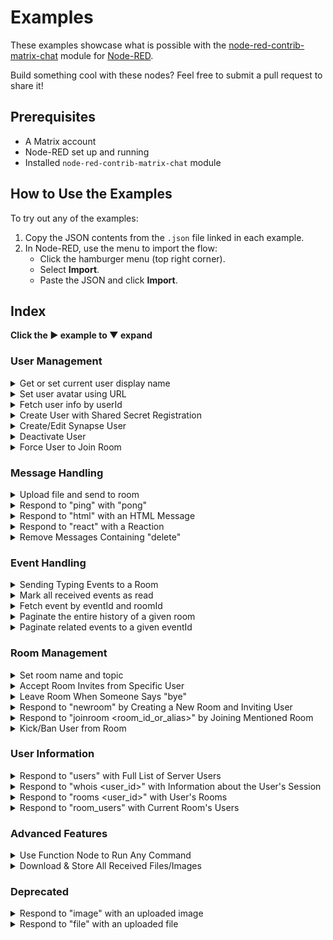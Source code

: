 # Examples

These examples showcase what is possible with the [node-red-contrib-matrix-chat](https://github.com/Skylar-Tech/node-red-contrib-matrix-chat) module for [Node-RED](https://nodered.org/).

Build something cool with these nodes? Feel free to submit a pull request to share it!

## Prerequisites

- A Matrix account
- Node-RED set up and running
- Installed `node-red-contrib-matrix-chat` module

## How to Use the Examples

To try out any of the examples:

1. Copy the JSON contents from the `.json` file linked in each example.
2. In Node-RED, use the menu to import the flow:
    - Click the hamburger menu (top right corner).
    - Select **Import**.
    - Paste the JSON and click **Import**.

## Index

**Click the ▶ example to ▼ expand**

### User Management

<details>
<summary>Get or set current user display name</summary>

[View JSON](get-set-displayname.json)

This flow lets you get or set the displayname for the current user.

![get-set-displayname.png](get-set-displayname.png)

</details>

<details>
<summary>Set user avatar using URL</summary>

[View JSON](set-avatar-from-url.json)

Inject a URL to an image and Node-RED will fetch the contents, upload to matrix, then set the user avatar to the new mxc_url.

This is a good example of how to use the upload file node.

![set-avatar-from-url.png](set-avatar-from-url.png)

</details>

<details>
<summary>Fetch user info by userId</summary>

[View JSON](get-user.json)

Note this only works for users that the bot shares a room with. It will attempt to fetch the user from local storage first and if not found will query the server for the data.

![get-user.png](get-user.png)

</details>

<details>
<summary>Create User with Shared Secret Registration</summary>

[View JSON](shared-secret-registration.json)

Use this flow to create users on servers with closed registration. You can also use this endpoint to create your first admin user, as it is the same as running the local Python script on the server. This requires your registration secret from your `homeserver.yaml` Synapse server configuration file.

**Instructions:**

1. Edit the object on the inject node to specify the desired username and password.
2. Click the inject button (to the left of the inject node) to create the user.

**Note:** This only works on Synapse servers.

![Shared Secret Registration](shared-secret-registration.png)

</details>

<details>
<summary>Create/Edit Synapse User</summary>

[View JSON](add-user-with-admin-user.json)

Allows an administrator to create or modify a user account with a specified `msg.userId`.

![Create/Edit Synapse User](add-user-with-admin-user.png)

</details>

<details>
<summary>Deactivate User</summary>

[View JSON](deactivate-user.json)

If you send "deactivate_user @test:example.com", the bot will deactivate the `@test:example.com` account on the server.

**Note:**

- This requires the bot to be a server admin.
- **WARNING:** Accounts that are deleted cannot be restored. If you want to temporarily disable a user, consider modifying the user instead.

![Deactivate User](deactivate-user.png)

</details>

<details>
<summary>Force User to Join Room</summary>

[View JSON](force-join-room.json)

If you send "force_join @test:example.com !320j90mf0394f:example.com", the bot will force the user `@test:example.com` into room `!320j90mf0394f:example.com`.

**Note:**

- This requires the bot to be a server admin.
- This only works for rooms on the same server.

![Force User to Join Room](force-join-room.png)

</details>

### Message Handling

<details>
<summary>Upload file and send to room</summary>

[View JSON](send-image-to-room.json)

This flow will download an image from a given URL and upload it to the matrix server then send it to a room.

This isn't just for images and supports any sort of file format. Videos, images, and audio files will have metadata detected automatically and appended to the message (duration, dimensions, thumbnail, etc)

![img.png](send-image-to-room.png)

</details>

<details>
<summary>Respond to "ping" with "pong"</summary>

[View JSON](respond-ping-pong.json)

Use this flow to respond to anyone who says "ping" with "pong" in the same room.

![Respond to "ping" with "pong"](respond-ping-pong.png)

</details>

<details>
<summary>Respond to "html" with an HTML Message</summary>

[View JSON](respond-to-html-with-html.json)

Use this flow to respond to anyone who says "html" with an example HTML message. This shows how easy it is to send HTML content.

![Respond to "html" with HTML Message](respond-to-html-with-html.png)

</details>

<details>
<summary>Respond to "react" with a Reaction</summary>

[View JSON](respond-react-with-reaction.json)

Gives a 👍 reaction when someone says "react".

![Respond to "react" with Reaction](respond-react-with-reaction.png)

</details>

<details>
<summary>Remove Messages Containing "delete"</summary>

[View JSON](delete-event.json)

Any messages containing "delete" will be removed by the client.

**Note:** The bot needs appropriate permissions to remove messages.

![Remove Messages Containing "delete"](delete-event.png)

</details>

### Event Handling

<details>
<summary>Sending Typing Events to a Room</summary>

[View JSON](send-typing-events.json)

You can indicate to a room that the bot is typing and also cancel the typing event. This can be useful for making bots feel more interactive (e.g., show typing while requesting an API endpoint).

![Sending Typing Events](send-typing-events.png)

</details>

<details>
<summary>Mark all received events as read</summary>

[View JSON](mark-all-read.json)

With this flow anytime an event is received by the bot it will mark it as read.

![mark-all-read.png](mark-all-read.png)

</details>

<details>
<summary>Fetch event by eventId and roomId</summary>

[View JSON](get-event.json)

Fetch an event from Matrix by eventId and roomId

**Instructions:**

- Change the inject node to contain a proper eventId and roomId (topic)
- Inject the payload and you should see the result contain the event data

![get-event.png](get-event.png)

</details>

<details>
<summary>Paginate the entire history of a given room</summary>

[View JSON](paginate-room-history.json)

This flow iterates the entire history of a room (outputting for every page we hit).

There is a configurable delay (currently set at 1000ms) in this flow. This is recommended, so you are not bogging down the server.

![paginate-room-history.png](paginate-room-history.png)

</details>

<details>
<summary>Paginate related events to a given eventId</summary>

[View JSON](fetch-event-relations.json)

Paginate through the related events to a given eventId. Related events being reactions, thread messages, message modifications, message removals, etc. This outputs once per iterated page.

If you would rather have it output one massive list at the end of pagination use this flow:
[View Aggregated Flow JSON](fetch-event-relations-aggregated.json)

**Instructions:**

- Change the inject node to contain a proper eventId and roomId (topic)
- Inject the payload and you should see the result contain a list of related events for the given eventId

![fetch-event-relations.png](fetch-event-relations.png)

</details>

### Room Management

<details>
<summary>Set room name and topic</summary>

[View JSON](set-room-name-and-topic.json)

Changes the specified room's name and topic to the injected values.

There are a bunch of different settings you can change, this is just an example for these two fields to show how it's done.

This node can also be used to read these values.

![set-room-name-and-topic.png](set-room-name-and-topic.png)

</details>

<details>
<summary>Accept Room Invites from Specific User</summary>

[View JSON](accept-room-invites.json)

Automatically accept room invites from a specific user.

![Accept Room Invites from Specific User](accept-room-invites.png)

</details>

<details>
<summary>Leave Room When Someone Says "bye"</summary>

[View JSON](leave-room-bye.json)

Leaves the room when someone says "bye".

![Leave Room When Someone Says "bye"](leave-room-bye.png)

</details>

<details>
<summary>Respond to "newroom" by Creating a New Room and Inviting User</summary>

[View JSON](respond-newroom-invite.json)

When someone sends "newroom", a new room will be created, and the user who sent the message will be invited. The bot will also send a welcome message into the new room.

![Respond to "newroom" by Creating New Room](respond-newroom-invite.png)

</details>

<details>
<summary>Respond to "joinroom &lt;room_id_or_alias&gt;" by Joining Mentioned Room</summary>

[View JSON](respond-joinroom.json)

When someone sends "joinroom &lt;room_id_or_alias&gt;", the bot will join the mentioned room.

![Respond to "joinroom" by Joining Room](respond-joinroom.png)

</details>

<details>
<summary>Kick/Ban User from Room</summary>

[View JSON](room-kick-ban.json)

- If you say "kick @test:example.com", the bot will kick `@test:example.com` from the current room.
- If you say "ban @test:example.com", the bot will ban `@test:example.com` from the current room.

**Note:** This requires the bot to have permissions to kick/ban in the current room.

![Kick/Ban User from Room](room-kick-ban.png)

</details>

### User Information

<details>
<summary>Respond to "users" with Full List of Server Users</summary>

[View JSON](respond-users-list.json)

When someone sends the text "users", they receive an HTML message containing all the current users on the server. If your server has many users, this paginates and sends messages with 25 users per message.

**Notes:**

- This requires admin privileges.
- If there are many users, the bot may send multiple messages due to message size limits.

![Respond to "users" with User List](respond-users-list.png)

</details>

<details>
<summary>Respond to "whois &lt;user_id&gt;" with Information about the User's Session</summary>

[View JSON](respond-whois.json)

Lists out the user's session info, including IP address, last seen time, and user agent. Useful for finding out more about a specific user on your server.

**Notes:**

- This requires admin privileges.
- If the user has many sessions, the message may be too large to send in one piece.

![Respond to "whois" with User Session Info](respond-whois.png)

</details>

<details>
<summary>Respond to "rooms &lt;user_id&gt;" with User's Rooms</summary>

[View JSON](respond-rooms.json)

Responds to "rooms &lt;user_id&gt;" with that user's rooms. If the message is just "rooms", it responds with a list of all rooms the server is participating in.

**Notes:**

- This requires admin privileges.
- If there are many rooms, the message may be too large to send in one piece.
- This only works for users on the current server.

![Respond to "rooms" with Room List](respond-rooms.png)

</details>

<details>
<summary>Respond to "room_users" with Current Room's Users</summary>

[View JSON](respond-room-users.json)

Lists the users participating in the current room.

**Note:** If there are many users in the room, the message may be too large to send.

![Respond to "room_users" with User List](respond-room-users.png)

</details>

### Advanced Features

<details>
<summary>Use Function Node to Run Any Command</summary>

[View JSON](custom-redact-function-node.json)

If there isn't a node for something you want to do, you can use a function node to manually execute commands. For example, you can redact events (remove messages).

**Instructions:**

- Use the function node to write custom commands using the `matrix-js-sdk` client.
- Make sure to catch any errors in your function node to prevent Node-RED from crashing.

To view the available functions, check out the [`client.ts` file from `matrix-js-sdk`](https://github.com/matrix-org/matrix-js-sdk/blob/master/src/client.ts).

![Use Function Node to Run Commands](custom-redact-function-node.png)

</details>

<details>
<summary>Download & Store All Received Files/Images</summary>

[View JSON](store-received-files.json)

Downloads received files/images. If the file is encrypted, it will decrypt it for you. The decrypt node downloads the file; otherwise, you need to use an HTTP Request node to download the file.

**Instructions:**

- You may need to edit the storage directory for this to work.
- By default, files are saved in a `downloads` folder in the Node-RED directory.
- Ensure that Node-RED has permission to write to the specified directory.

![Download & Store Received Files](store-received-files.png)

</details>

### Deprecated

<details>
<summary>Respond to "image" with an uploaded image</summary>

[View JSON](respond-image-with-image.json)

You will need an image on the machine running Node-RED. In this example, `example.png` exists inside the Node-RED directory.

**Instructions:**

1. Place the image file (`example.png`) in the appropriate directory.
2. Import the flow and deploy it.

![Respond to "image" with Uploaded Image](respond-image-with-image.png)

</details>

<details>
<summary>Respond to "file" with an uploaded file</summary>

[View JSON](respond-file-with-file.json)

You will need a file on the machine running Node-RED. In this example, `sample.pdf` exists inside the Node-RED directory.

**Instructions:**

1. Place the file (`sample.pdf`) in the appropriate directory.
2. Import the flow and deploy it.

![Respond to "file" with Uploaded File](respond-file-with-file.png)

</details>
